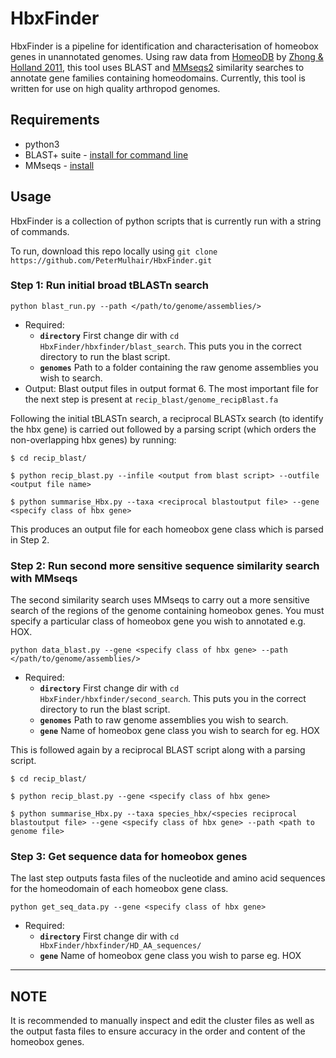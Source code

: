 # HbxFinder

HbxFinder is a pipeline for identification and characterisation of homeobox genes in unannotated genomes. Using raw data from [HomeoDB](http://homeodb.zoo.ox.ac.uk/) by [Zhong & Holland 2011](https://onlinelibrary.wiley.com/doi/full/10.1111/j.1525-142X.2011.00513.x), this tool uses BLAST and [MMseqs2](https://github.com/soedinglab/MMseqs2) similarity searches to annotate gene families containing homeodomains. Currently, this tool is written for use on high quality arthropod genomes.

## Requirements

* python3
* BLAST+ suite - [install for command line](https://www.ncbi.nlm.nih.gov/books/NBK279671/)
* MMseqs - [install](https://github.com/soedinglab/MMseqs2#installation)

## Usage

HbxFinder is a collection of python scripts that is currently run with a string of commands.

To run, download this repo locally using `git clone https://github.com/PeterMulhair/HbxFinder.git`

### Step 1: Run initial broad tBLASTn search

`python blast_run.py --path </path/to/genome/assemblies/> `

- Required:
  - **`directory`** First change dir with `cd HbxFinder/hbxfinder/blast_search`. This puts you in the correct directory to run the blast script.
  - **`genomes`** Path to a folder containing the raw genome assemblies you wish to search.
- Output: Blast output files in output format 6. The most important file for the next step is present at `recip_blast/genome_recipBlast.fa`


Following the initial tBLASTn search, a reciprocal BLASTx search (to identify the hbx gene) is carried out followed by a parsing script (which orders the non-overlapping hbx genes) by running:

```
$ cd recip_blast/

$ python recip_blast.py --infile <output from blast script> --outfile <output file name>

$ python summarise_Hbx.py --taxa <reciprocal blastoutput file> --gene <specify class of hbx gene>

```

This produces an output file for each homeobox gene class which is parsed in Step 2.

### Step 2: Run	second more sensitive sequence similarity search with MMseqs

The second similarity search uses MMseqs to carry out a more sensitive search of the regions of the genome containing homeobox genes. You must specify a particular class of homeobox gene you wish to annotated e.g. HOX.

`python data_blast.py --gene <specify class of hbx gene> --path </path/to/genome/assemblies/> `


- Required:
  - **`directory`** First change dir with `cd HbxFinder/hbxfinder/second_search`. This puts you in the correct directory to run the blast script.
  - **`genomes`** Path to raw genome assemblies you wish to search.
  - **`gene`** Name of homeobox gene class you wish to search for eg. HOX


This is followed again by a reciprocal BLAST script along with a parsing script.

```
$ cd recip_blast/

$ python recip_blast.py --gene <specify class of hbx gene>

$ python summarise_Hbx.py --taxa species_hbx/<species reciprocal blastoutput file> --gene <specify class of hbx gene> --path <path to genome file>

```

### Step 3: Get sequence data for homeobox genes

The last step outputs fasta files of the nucleotide and amino acid sequences for the homeodomain of each homeobox gene class.

`python get_seq_data.py --gene <specify class of hbx gene> `


- Required:
  - **`directory`** First change dir with `cd HbxFinder/hbxfinder/HD_AA_sequences/`
  - **`gene`** Name of homeobox gene class you wish to parse eg. HOX


---

## NOTE

It is recommended to manually inspect and edit the cluster files as well as the output fasta files to ensure accuracy in the order and content of the homeobox genes.